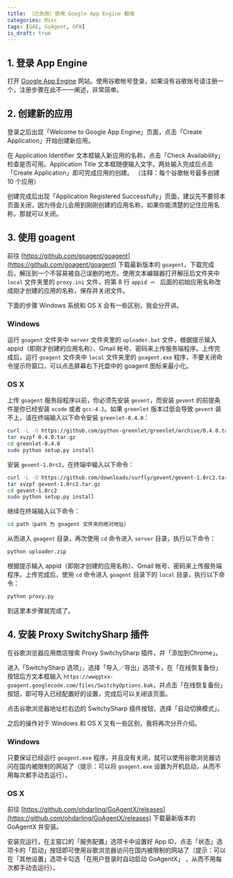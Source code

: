 ```yaml
---
title: （已失效）使用 Google App Engine 翻墙
categories: Misc
tags: [GAE, GoAgent, GFW]
is_draft: true
---
```


## 1. 登录 App Engine

打开 [Google App Engine](http://appengine.google.com/) 网站。使用谷歌帐号登录，如果没有谷歌账号请注册一个，注册步骤在此不一一阐述，非常简单。

## 2. 创建新的应用

登录之后出现「Welcome to Google App Engine」页面，点击「Create Application」开始创建新应用。

在 Application Identifier 文本框输入新应用的名称，点击「Check Availability」检查是否可用。Application Title 文本框随便输入文字。两处输入完成后点击「Create Application」即可完成应用的创建。
（注释：每个谷歌帐号最多创建 10 个应用）

创建完成后出现「Application Registered Successfully」页面，建议先不要将本页面关闭，因为待会儿会用到刚刚创建的应用名称，如果你能清楚的记住应用名称，那就可以关闭。

<!-- more -->

## 3. 使用 goagent

前往 [https://github.com/goagent/goagent](https://github.com/goagent/goagent) 下载最新版本的 `goagent`，下载完成后，解压到一个不容易被自己误删的地方。使用文本编辑器打开解压后文件夹中 `local` 文件夹里的 `proxy.ini` 文件，将第 8 行 `appid ＝ ` 后面的初始应用名称改成刚才创建的应用的名称，保存并关闭文件。

下面的步骤 Windows 系统和 OS X 会有一些区别，我会分开讲。

### Windows

运行 `goagent` 文件夹中 `server` 文件夹里的 `uploader.bat` 文件，根据提示输入 appid（即刚才创建的应用名称）、Gmail 帐号、密码来上传服务端程序。上传完成后，运行 `goagent` 文件夹中 `local` 文件夹里的 `goagent.exe` 程序，不要关闭命令提示符窗口，可以点击屏幕右下托盘中的 goagent 图标来最小化。

### OS X

上传 `goagent` 服务段程序以前，你必须先安装 `gevent`，而安装 `gevent` 的前提条件是你已经安装 `xcode` 或者 `gcc-4.2`。如果 `greenlet` 版本过低会导致 `gevent` 装不上，请在终端输入以下命令安装 `greenlet-0.4.0`：

```sh
curl -L -O https://github.com/python-greenlet/greenlet/archive/0.4.0.tar.gz
tar xvzpf 0.4.0.tar.gz
cd greenlet-0.4.0
sudo python setup.py install
```

安装 `gevent-1.0rc2`，在终端中输入以下命令：

```sh
curl -L -O https://github.com/downloads/surfly/gevent/gevent-1.0rc2.tar.gz
tar xvzpf gevent-1.0rc2.tar.gz
cd gevent-1.0rc2
sudo python setup.py install
```

继续在终端输入以下命令：

```sh
cd path（path 为 goagent 文件夹的绝对地址）
```

从而进入 `goagent` 目录，再次使用 `cd` 命令进入 `server` 目录，执行以下命令：

```sh
python uploader.zip
```

根据提示输入 appid（即刚才创建的应用名称）、Gmail 帐号、密码来上传服务端程序。上传完成后，使用 `cd` 命令进入 `goagent` 目录下的 `local` 目录，执行以下命令：

```sh
python proxy.py
```

到这里本步骤就完成了。

## 4. 安装 Proxy SwitchySharp 插件

在谷歌浏览器应用商店搜索 Proxy SwitchySharp 插件，并「添加到Chrome」。

进入「SwitchySharp 选项」，选择「导入／导出」选项卡，在「在线恢复备份」按钮后方文本框输入 `https://wwqgtxx-goagent.googlecode.com/files/SwitchyOptions.bak`，并点击「在线恢复备份」按钮，即可导入已经配置好的设置，完成后可以关闭该页面。

点击谷歌浏览器地址栏右边的 SwitchySharp 插件按钮，选择「自动切换模式」。

之后的操作对于 Windows 和 OS X 又有一些区别，我将再次分开介绍。

### Windows

只要保证已经运行 `goagent.exe` 程序，并且没有关闭，就可以使用谷歌浏览器访问在国内被限制的网站了（提示：可以将 `goagent.exe` 设置为开机启动，从而不用每次都手动去运行）。

### OS X

前往 [https://github.com/ohdarling/GoAgentX/releases](https://github.com/ohdarling/GoAgentX/releases) 下载最新版本的 GoAgentX 并安装。

安装完运行，在主窗口的「服务配置」选项卡中设置好 App ID，点击「状态」选项卡的「启动」按钮即可使用谷歌浏览器访问在国内被限制的网站了（提示：可以在「其他设置」选项卡勾选「在用户登录时自动启动 GoAgentX」 ，从而不用每次都手动去运行）。
